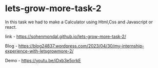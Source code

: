 # lets-grow-more-task-2

In this task we had to make a Calculator using Html,Css and Javascript or react.

link - https://sohenmondal.github.io/lets-grow-more-task-2/

Blog - https://blog24837.wordpress.com/2023/04/30/my-internship-experience-with-letsgrowmore-2/

Demo - https://youtu.be/iDxb3e5orkE
